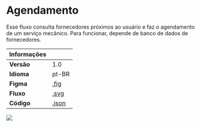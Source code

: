 # Agendamento

Esse fluxo consulta fornecedores próximos ao usuário e faz o agendamento de um serviço mecânico.
Para funcionar, depende de banco de dados de fornecedores.

| Informações |                             |
|-------------|-----------------------------|
| **Versão**  | 1.0                         |
| **Idioma**  | pt-BR                       |
| **Figma**   | [.fig](./agendamento.fig)   |
| **Fluxo**   | [.svg](./agendamento.svg)   |
| **Código**  | [.json](./agendamento.json) |

<img src="https://github.com/takenet/legoland/blob/master/skills/agendamento/agendamento.svg?sanitize=true">
